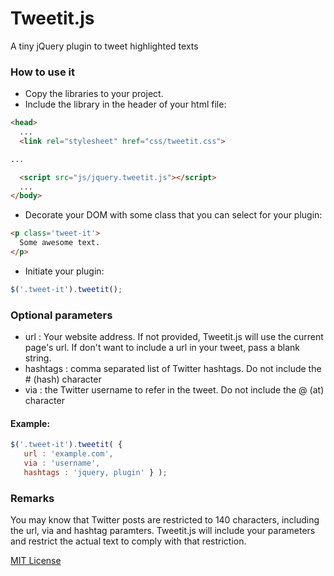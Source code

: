 # Tweetit.js
A tiny jQuery plugin to tweet highlighted texts

### How to use it

* Copy the libraries to your project.
* Include the library in the header of your html file:
```html
<head>
  ...
  <link rel="stylesheet" href="css/tweetit.css">

...

  <script src="js/jquery.tweetit.js"></script>
  ...
</body>
```
* Decorate your DOM with some class that you can select for your plugin:
```html
<p class='tweet-it'>
  Some awesome text.
</p>
```
* Initiate your plugin:
```javascript
$('.tweet-it').tweetit();
```

### Optional parameters
- url : Your website address. If not provided, Tweetit.js will use the current page's url. If don't want to include a url in your tweet, pass a blank string.
- hashtags : comma separated list of Twitter hashtags. Do not include the # (hash) character
- via : the Twitter username to refer in the tweet. Do not include the @ (at) character

#### Example:
```javascript
$('.tweet-it').tweetit( {
   url : 'example.com', 
   via : 'username', 
   hashtags : 'jquery, plugin' } );
```

### Remarks
You may know that Twitter posts are restricted to 140 characters, including the url, via and hashtag paramters. Tweetit.js will include your parameters and restrict the actual text to comply with that restriction.

[MIT License](https://github.com/luhsiapa/tweetit/blob/master/LICENSE)
